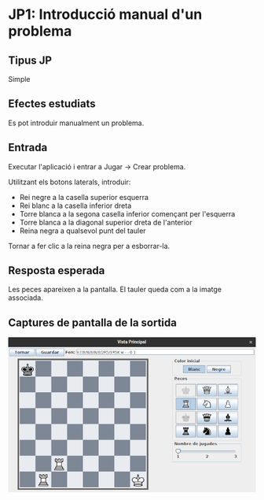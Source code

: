 # JP1: Introducció manual d'un problema

## Tipus JP

Simple

## Efectes estudiats

Es pot introduir manualment un problema.

## Entrada

Executar l'aplicació i entrar a Jugar -> Crear problema.

Utilitzant els botons laterals, introduir:

- Rei negre a la casella superior esquerra
- Rei blanc a la casella inferior dreta
- Torre blanca a la segona casella inferior començant per l'esquerra
- Torre blanca a la diagonal superior dreta de l'anterior
- Reina negra a qualsevol punt del tauler

Tornar a fer clic a la reina negra per a esborrar-la.

## Resposta esperada

Les peces apareixen a la pantalla. El tauler queda com a la imatge associada.

## Captures de pantalla de la sortida

![Tauler introduit](../imatges_JP/intro_prob_1.png)

